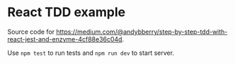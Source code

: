 # React TDD example

Source code for https://medium.com/@andybberry/step-by-step-tdd-with-react-jest-and-enzyme-4cf88e36c04d.

Use `npm test` to run tests and `npm run dev` to start server.
